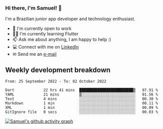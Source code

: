 ### Hi there, I'm Samuel! 👋

I'm a Brazilian junior app developer and technology enthusiast.

- 🏢 I'm currently open to work
- 👨‍💻 I'm currently learning Flutter
- 📫 Ask me about anything, I am happy to help :)
- 💻 Connect with me on [LinkedIn](https://www.linkedin.com/in/samuel-s-marques/)
- ✉ Send me an [e-mail](mailto:samuel.s.marques@protonmail.com)

## Weekly development breakdown
<!--START_SECTION:waka-->

```text
From: 25 September 2022 - To: 02 October 2022

Dart             22 hrs 41 mins  ████████████████████████▒   97.91 %
YAML             21 mins         ▒░░░░░░░░░░░░░░░░░░░░░░░░   01.56 %
Text             4 mins          ░░░░░░░░░░░░░░░░░░░░░░░░░   00.30 %
Markdown         1 min           ░░░░░░░░░░░░░░░░░░░░░░░░░   00.11 %
XML              1 min           ░░░░░░░░░░░░░░░░░░░░░░░░░   00.09 %
GitIgnore file   0 secs          ░░░░░░░░░░░░░░░░░░░░░░░░░   00.03 %
```

<!--END_SECTION:waka-->

[![Samuel's github activity graph](https://activity-graph.herokuapp.com/graph?username=samuel-s-marques&theme=react-dark)](https://github.com/samuel-s-marques)

